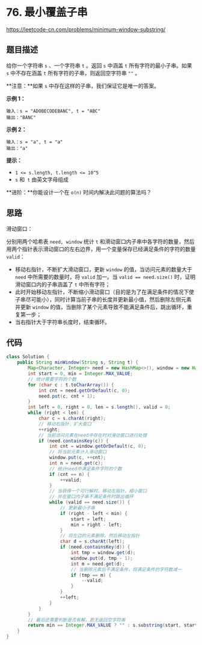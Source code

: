 # 76. 最小覆盖子串

https://leetcode-cn.com/problems/minimum-window-substring/

## 题目描述

给你一个字符串 `s` 、一个字符串 `t` 。返回 `s` 中涵盖 `t` 所有字符的最小子串。如果 `s` 中不存在涵盖 `t` 所有字符的子串，则返回空字符串 `""` 。

**注意：**如果 `s` 中存在这样的子串，我们保证它是唯一的答案。

 

**示例 1：**

```
输入：s = "ADOBECODEBANC", t = "ABC"
输出："BANC"
```

**示例 2：**

```
输入：s = "a", t = "a"
输出："a"
```



**提示：**

* `1 <= s.length, t.length <= 10^5`
* `s` 和` t` 由英文字母组成



**进阶：**你能设计一个在 `o(n)` 时间内解决此问题的算法吗？



## 思路

滑动窗口：

分别用两个哈希表 `need, window` 统计 `t` 和滑动窗口内子串中各字符的数量，然后用两个指针表示滑动窗口的左右边界，用一个变量保存已经满足条件的字符的数量 `valid`：

* 移动右指针，不断扩大滑动窗口，更新 `window` 的值，当访问元素的数量大于 `need` 中所需要的数量时，将 `valid` 加一。当 `valid == need.size()` 时，证明滑动窗口内的子串涵盖了 `t` 中所有字符；
* 此时开始移动左指针，不断缩小滑动窗口（目的是为了在满足条件的情况下使子串尽可能小），同时计算当前子串的长度并更新最小值，然后删除左侧元素并更新 `window` 的值，当删除了某个元素导致不能满足条件后，跳出循环，重复第一步；
* 当右指针大于字符串长度时，结束循环。



## 代码

```java
class Solution {
    public String minWindow(String s, String t) {
        Map<Character, Integer> need = new HashMap<>(), window = new HashMap<>();
        int start = 0, min = Integer.MAX_VALUE;
        // 统计需要字符的个数
        for (char c : t.toCharArray()) {
            int cnt = need.getOrDefault(c, 0);
            need.put(c, cnt + 1);
        }
        int left = 0, right = 0, len = s.length(), valid = 0;
        while (right < len) {
            char c = s.charAt(right);
            // 移动右指针，扩大窗口
            ++right;
            // 当前访问元素在need中存在时对滑动窗口进行处理
            if (need.containsKey(c)) {
                int cnt = window.getOrDefault(c, 0);
                // 将当前元素计入滑动窗口
                window.put(c, ++cnt);
                int n = need.get(c);
                // 统计need中满足条件字符的个数
                if (cnt == n) {
                    ++valid;
                }
                // 当获得一个可行解时，移动左指针，缩小窗口
                // 并在窗口内子串不满足条件时跳出循环
                while (valid == need.size()) {
                    // 更新最小子串
                    if (right - left < min) {
                        start = left;
                        min = right - left;
                    }
                    // 将左边的元素删除，然后移动左指针
                    char d = s.charAt(left);
                    if (need.containsKey(d)) {
                        int tmp = window.get(d);
                        window.put(d, tmp - 1);
                        int m = need.get(d);
                        // 当删除元素后不满足条件，将满足条件的字符数减一
                        if (tmp == m) {
                            --valid;
                        }
                    }
                    ++left;
                }
            }
        }
        // 最后还需要判断是否有解，若无返回空字符串
        return min == Integer.MAX_VALUE ? "" : s.substring(start, start + min);
    }
}
```

